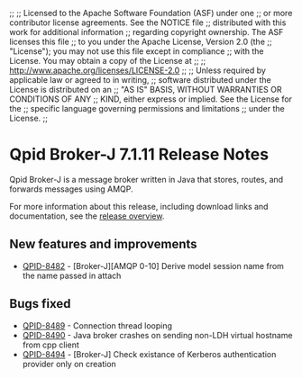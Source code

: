 ;;
;; Licensed to the Apache Software Foundation (ASF) under one
;; or more contributor license agreements.  See the NOTICE file
;; distributed with this work for additional information
;; regarding copyright ownership.  The ASF licenses this file
;; to you under the Apache License, Version 2.0 (the
;; "License"); you may not use this file except in compliance
;; with the License.  You may obtain a copy of the License at
;; 
;;   http://www.apache.org/licenses/LICENSE-2.0
;; 
;; Unless required by applicable law or agreed to in writing,
;; software distributed under the License is distributed on an
;; "AS IS" BASIS, WITHOUT WARRANTIES OR CONDITIONS OF ANY
;; KIND, either express or implied.  See the License for the
;; specific language governing permissions and limitations
;; under the License.
;;

# Qpid Broker-J 7.1.11 Release Notes

Qpid Broker-J is a message broker written in Java that stores, routes,
and forwards messages using AMQP.

For more information about this release, including download links and
documentation, see the [release overview](index.html).


## New features and improvements

 - [QPID-8482](https://issues.apache.org/jira/browse/QPID-8482) - [Broker-J][AMQP 0-10] Derive model session name from the name passed in attach

## Bugs fixed

 - [QPID-8489](https://issues.apache.org/jira/browse/QPID-8489) - Connection thread looping
 - [QPID-8490](https://issues.apache.org/jira/browse/QPID-8490) - Java broker crashes on sending non-LDH virtual hostname from cpp client
 - [QPID-8494](https://issues.apache.org/jira/browse/QPID-8494) - [Broker-J] Check existance of Kerberos authentication provider only on creation